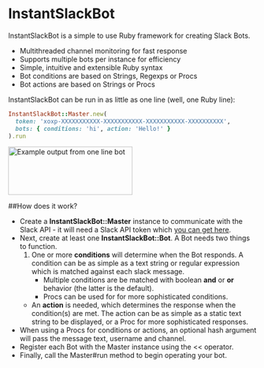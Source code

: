 # InstantSlackBot

InstantSlackBot is a simple to use Ruby framework for creating Slack Bots.
- Multithreaded channel monitoring for fast response
- Supports multiple bots per instance for efficiency
- Simple, intuitive and extensible Ruby syntax
- Bot conditions are based on Strings, Regexps or Procs
- Bot actions are based on Strings or Procs

InstantSlackBot can be run in as little as one line (well, one Ruby line):

```ruby
InstantSlackBot::Master.new(
  token: 'xoxp-XXXXXXXXXXX-XXXXXXXXXXX-XXXXXXXXXXX-XXXXXXXXXX', 
  bots: { conditions: 'hi', action: 'Hello!' }
).run
```
<img src="https://raw.githubusercontent.com/robzr/instant-slack-bot/master/examples/pics/one_line_slack.png" 
  alt="Example output from one line bot" height=98 width=252>

##How does it work?

* Create a **InstantSlackBot::Master** instance to communicate with the Slack API - it will need a Slack API token which
  [you can get here](https://api.slack.com/docs/oauth-test-tokens).
* Next, create at least one **InstantSlackBot::Bot**. A Bot needs two things to function.
  1. One or more **conditions** will determine when the Bot responds. A condition can be as
    simple as a text string or regular expression which is matched against each slack message.
     * Multiple conditions are be matched with boolean **and** or **or** behavior (the latter is the default).
     * Procs can be used for for more sophisticated conditions.
  * An **action** is needed, which determines the response when the condition(s) are met.
   The action can be as simple as a static text string to be displayed, or a Proc for more
   sophisticated responses.
* When using a Procs for conditions or actions, an optional hash argument will pass the message text, username and channel.
* Register each Bot with the Master instance using the << operator.
* Finally, call the Master#run method to begin operating your bot.

